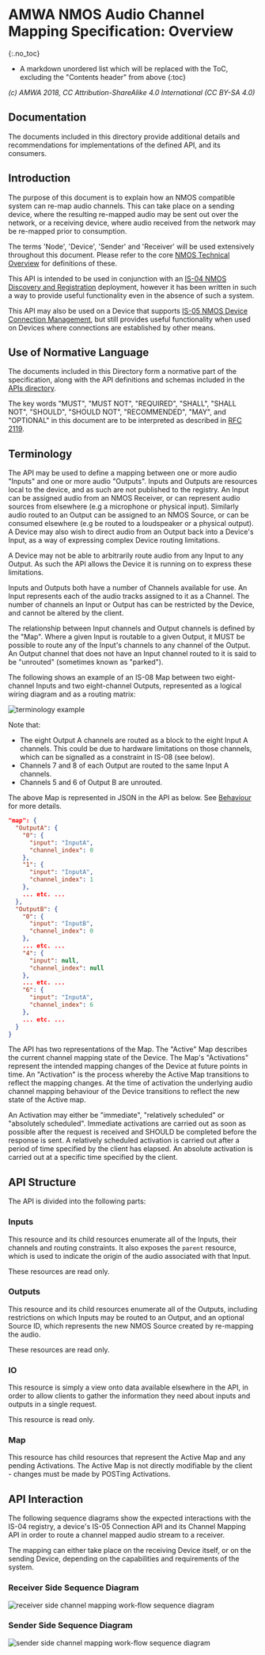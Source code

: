 # AMWA NMOS Audio Channel Mapping Specification: Overview
{:.no_toc}

* A markdown unordered list which will be replaced with the ToC, excluding the "Contents header" from above
{:toc}

_(c) AMWA 2018, CC Attribution-ShareAlike 4.0 International (CC BY-SA 4.0)_

## Documentation

The documents included in this directory provide additional details and recommendations for implementations of the defined API, and its consumers.

## Introduction

The purpose of this document is to explain how an NMOS compatible system can re-map audio channels. This can take place on a sending device, where the resulting re-mapped audio may be sent out over the network, or a receiving device, where audio received from the network may be re-mapped prior to consumption.

The terms 'Node', 'Device', 'Sender' and 'Receiver' will be used extensively throughout this document. Please refer to the core [NMOS Technical Overview](https://github.com/AMWA-TV/nmos/blob/master/NMOS%20Technical%20Overview.md) for definitions of these.

This API is intended to be used in conjunction with an [IS-04 NMOS Discovery and Registration](https://github.com/AMWA-TV/nmos-discovery-registration) deployment, however it has been written in such a way to provide useful functionality even in the absence of such a system.

This API may also be used on a Device that supports [IS-05 NMOS Device Connection Management](https://github.com/AMWA-TV/nmos-device-connection-management), but still provides useful functionality when used on Devices where connections are established by other means.

## Use of Normative Language
The documents included in this Directory form a normative part of the specification, along with the API definitions and schemas included in the [APIs directory](../APIs).

The key words "MUST", "MUST NOT", "REQUIRED", "SHALL", "SHALL NOT", "SHOULD", "SHOULD NOT", "RECOMMENDED", "MAY", and "OPTIONAL" in this document are to be interpreted as described in [RFC 2119](https://tools.ietf.org/html/rfc2119).

## Terminology

The API may be used to define a mapping between one or more audio "Inputs" and one or more audio "Outputs". Inputs and Outputs are resources local to the device, and as such are not published to the registry. An Input can be assigned audio from an NMOS Receiver, or can represent audio sources from elsewhere (e.g a microphone or physical input). Similarly audio routed to an Output can be assigned to an NMOS Source, or can be consumed elsewhere (e.g be routed to a loudspeaker or a physical output). A Device may also wish to direct audio from an Output back into a Device's Input, as a way of expressing complex Device routing limitations.

A Device may not be able to arbitrarily route audio from any Input to any Output. As such the API allows the Device it is running on to express these limitations.

Inputs and Outputs both have a number of Channels available for use. An Input represents each of the audio tracks assigned to it as a Channel. The number of channels an Input or Output has can be restricted by the Device, and cannot be altered by the client.

The relationship between Input channels and Output channels is defined by the "Map". Where a given Input is routable to a given Output, it MUST be possible to route any of the Input's channels to any channel of the Output. An Output channel that does not have an Input channel routed to it is said to be "unrouted" (sometimes known as "parked").

The following shows an example of an IS-08 Map between two eight-channel Inputs and two eight-channel Outputs, represented as a logical wiring diagram and as a routing matrix:

![terminology example](images/map-examples/terminology.png "Terminology example")

Note that:

- The eight Output A channels are routed as a block to the eight Input A channels. This could be due to hardware limitations on those channels, which can be signalled as a constraint in IS-08 (see below).
- Channels 7 and 8 of each Output are routed to the same Input A channels.
- Channels 5 and 6 of Output B are unrouted.


The above Map is represented in JSON in the API as below. See [Behaviour](4.0.%20Behaviour.md) for more details.

```json
"map": {
  "OutputA": {
    "0": {
      "input": "InputA",
      "channel_index": 0
    },
    "1": {
      "input": "InputA",
      "channel_index": 1
    },
    ... etc. ...
  },
  "OutputB": {
    "0": {
      "input": "InputB",
      "channel_index": 0
    },
    ... etc. ...
    "4": {
      "input": null,
      "channel_index": null
    },
    ... etc. ...
    "6": {
      "input": "InputA",
      "channel_index": 6
    },
    ... etc. ...
  }
}
```

The API has two representations of the Map. The "Active" Map describes the current channel mapping state of the Device. The Map's "Activations" represent the intended mapping changes of the Device at future points in time. An "Activation" is the process whereby the Active Map transitions to reflect the mapping changes. At the time of activation the underlying audio channel mapping behaviour of the Device transitions to reflect the new state of the Active map.

An Activation may either be "immediate", "relatively scheduled" or "absolutely scheduled". Immediate activations are carried out as soon as possible after the request is received and SHOULD be completed before the response is sent. A relatively scheduled activation is carried out after a period of time specified by the client has elapsed. An absolute activation is carried out at a specific time specified by the client.

## API Structure

The API is divided into the following parts:

### Inputs

This resource and its child resources enumerate all of the Inputs, their channels and routing constraints. It also exposes the `parent` resource, which is used to indicate the origin of the audio associated with that Input.

These resources are read only.

### Outputs

This resource and its child resources enumerate all of the Outputs, including restrictions on which Inputs may be routed to an Output, and an optional Source ID, which represents the new NMOS Source created by re-mapping the audio.

These resources are read only.

### IO

This resource is simply a view onto data available elsewhere in the API, in order to allow clients to gather the information they need about inputs and outputs in a single request.

This resource is read only.

### Map

This resource has child resources that represent the Active Map and any pending Activations. The Active Map is not directly modifiable by the client - changes must be made by POSTing Activations.

## API Interaction

The following sequence diagrams show the expected interactions with the IS-04 registry, a device's IS-05 Connection API and its Channel Mapping API in order to route a channel mapped audio stream to a receiver.

The mapping can either take place on the receiving Device itself, or on the sending Device, depending on the capabilities and requirements of the system.

### Receiver Side Sequence Diagram

![receiver side channel mapping work-flow sequence diagram](images/sequence-diagrams/receiver-sequence.png "Receiver Side Sequence Diagram")

### Sender Side Sequence Diagram

![sender side channel mapping work-flow sequence diagram](images/sequence-diagrams/sender-sequence.png "Sender Side Sequence Diagram")
